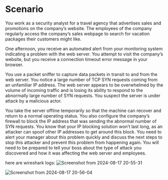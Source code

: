 # Scenario


You work as a security analyst for a travel agency that advertises sales and promotions on the company’s website. 
The employees of the company regularly access the company’s sales webpage to search for vacation packages their customers might like. 

One afternoon, you receive an automated alert from your monitoring system indicating a problem with the web server. 
You attempt to visit the company’s website, but you receive a connection timeout error message in your browser.

You use a packet sniffer to capture data packets in transit to and from the web server. 
You notice a large number of TCP SYN requests coming from an unfamiliar IP address. 
The web server appears to be overwhelmed by the volume of incoming traffic and is losing its ability to respond to the abnormally large number of SYN requests. 
You suspect the server is under attack by a malicious actor. 

You take the server offline temporarily so that the machine can recover and return to a normal operating status. You also configure the company’s firewall to 
block the IP address that was sending the abnormal number of SYN requests. You know that your IP blocking solution won’t last long, 
as an attacker can spoof other IP addresses to get around this block. You need to alert your manager about this problem quickly 
and discuss the next steps to stop this attacker and prevent this problem from happening again. You will need to be prepared to tell your boss about 
the type of attack you discovered and how it was affecting the web server and employees.

here are wireshark logs:
![Screenshot from 2024-08-17 20-55-31](https://github.com/user-attachments/assets/6ffed9b3-e2c8-4189-a1b4-7e66fdc0451e)


![Screenshot from 2024-08-17 20-56-04](https://github.com/user-attachments/assets/99e78796-f25d-482f-bd9b-10aae111a103)
